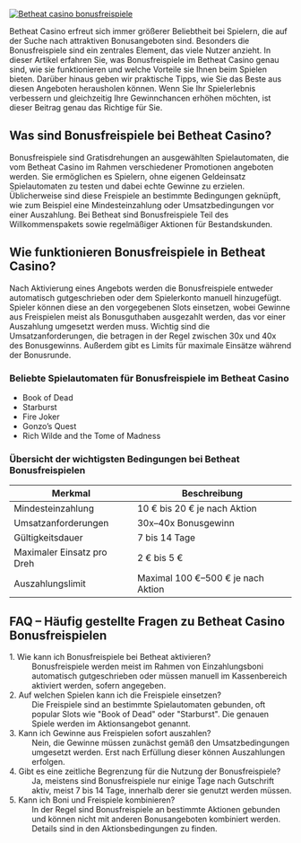 [![Betheat casino bonusfreispiele](https://123-caf.pages.dev/gitsignup.png)](https://vrmoo.ru/Bt82HjjY)

<p>Betheat Casino erfreut sich immer größerer Beliebtheit bei Spielern, die auf der Suche nach attraktiven Bonusangeboten sind. Besonders die Bonusfreispiele sind ein zentrales Element, das viele Nutzer anzieht. In dieser Artikel erfahren Sie, was Bonusfreispiele im Betheat Casino genau sind, wie sie funktionieren und welche Vorteile sie Ihnen beim Spielen bieten. Darüber hinaus geben wir praktische Tipps, wie Sie das Beste aus diesen Angeboten herausholen können. Wenn Sie Ihr Spielerlebnis verbessern und gleichzeitig Ihre Gewinnchancen erhöhen möchten, ist dieser Beitrag genau das Richtige für Sie.</p>  <h2>Was sind Bonusfreispiele bei Betheat Casino?</h2> <p>Bonusfreispiele sind Gratisdrehungen an ausgewählten Spielautomaten, die vom Betheat Casino im Rahmen verschiedener Promotionen angeboten werden. Sie ermöglichen es Spielern, ohne eigenen Geldeinsatz Spielautomaten zu testen und dabei echte Gewinne zu erzielen. Üblicherweise sind diese Freispiele an bestimmte Bedingungen geknüpft, wie zum Beispiel eine Mindesteinzahlung oder Umsatzbedingungen vor einer Auszahlung. Bei Betheat sind Bonusfreispiele Teil des Willkommenspakets sowie regelmäßiger Aktionen für Bestandskunden.</p>  <h2>Wie funktionieren Bonusfreispiele in Betheat Casino?</h2> <p>Nach Aktivierung eines Angebots werden die Bonusfreispiele entweder automatisch gutgeschrieben oder dem Spielerkonto manuell hinzugefügt. Spieler können diese an den vorgegebenen Slots einsetzen, wobei Gewinne aus Freispielen meist als Bonusguthaben ausgezahlt werden, das vor einer Auszahlung umgesetzt werden muss. Wichtig sind die Umsatzanforderungen, die betragen in der Regel zwischen 30x und 40x des Bonusgewinns. Außerdem gibt es Limits für maximale Einsätze während der Bonusrunde.</p>  <h3>Beliebte Spielautomaten für Bonusfreispiele im Betheat Casino</h3> <ul>   <li>Book of Dead</li>   <li>Starburst</li>   <li>Fire Joker</li>   <li>Gonzo’s Quest</li>   <li>Rich Wilde and the Tome of Madness</li> </ul>  <h3>Übersicht der wichtigsten Bedingungen bei Betheat Bonusfreispielen</h3> <table>   <thead>     <tr>       <th>Merkmal</th>       <th>Beschreibung</th>     </tr>   </thead>   <tbody>     <tr>       <td>Mindesteinzahlung</td>       <td>10 € bis 20 € je nach Aktion</td>     </tr>     <tr>       <td>Umsatzanforderungen</td>       <td>30x–40x Bonusgewinn</td>     </tr>     <tr>       <td>Gültigkeitsdauer</td>       <td>7 bis 14 Tage</td>     </tr>     <tr>       <td>Maximaler Einsatz pro Dreh</td>       <td>2 € bis 5 €</td>     </tr>     <tr>       <td>Auszahlungslimit</td>       <td>Maximal 100 €–500 € je nach Aktion</td>     </tr>   </tbody> </table>  <h2>FAQ – Häufig gestellte Fragen zu Betheat Casino Bonusfreispielen</h2> <dl>   <dt>1. Wie kann ich Bonusfreispiele bei Betheat aktivieren?</dt>   <dd>Bonusfreispiele werden meist im Rahmen von Einzahlungsboni automatisch gutgeschrieben oder müssen manuell im Kassenbereich aktiviert werden, sofern angegeben.</dd>    <dt>2. Auf welchen Spielen kann ich die Freispiele einsetzen?</dt>   <dd>Die Freispiele sind an bestimmte Spielautomaten gebunden, oft popular Slots wie "Book of Dead" oder "Starburst". Die genauen Spiele werden im Aktionsangebot genannt.</dd>    <dt>3. Kann ich Gewinne aus Freispielen sofort auszahlen?</dt>   <dd>Nein, die Gewinne müssen zunächst gemäß den Umsatzbedingungen umgesetzt werden. Erst nach Erfüllung dieser können Auszahlungen erfolgen.</dd>    <dt>4. Gibt es eine zeitliche Begrenzung für die Nutzung der Bonusfreispiele?</dt>   <dd>Ja, meistens sind Bonusfreispiele nur einige Tage nach Gutschrift aktiv, meist 7 bis 14 Tage, innerhalb derer sie genutzt werden müssen.</dd>    <dt>5. Kann ich Boni und Freispiele kombinieren?</dt>   <dd>In der Regel sind Bonusfreispiele an bestimmte Aktionen gebunden und können nicht mit anderen Bonusangeboten kombiniert werden. Details sind in den Aktionsbedingungen zu finden.</dd> </dl>